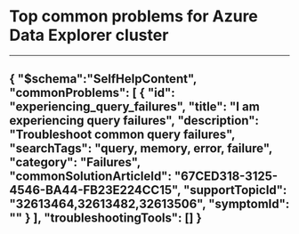 <properties
pageTitle="Top common problems for Azure Data Explorer cluster"
description="Top common problems for Azure Data Explorer cluster"
service="Microsoft.Kusto"
resource="clusters"
resourceTags="clusters"
authors="radennis"
ms.author="prvavill"
displayOrder=""
articleId="4C1081CC-466C-4F68-BB5E-735BF7D2C976"
selfHelpType="diagnoseandsolve"
productPesIds="16602"
cloudEnvironments="Public, BlackForest, Fairfax, MoonCake, USSEC, USNAT"
ownershipId="AzureDataExplorer_Kusto"
/>

# Top common problems for Azure Data Explorer cluster
---
{
  "$schema":"SelfHelpContent",
  "commonProblems": [
    {
      "id": "experiencing_query_failures",
      "title": "I am experiencing query failures",
      "description": "Troubleshoot common query failures",
      "searchTags": "query, memory, error, failure",
      "category": "Failures",
      "commonSolutionArticleId": "67CED318-3125-4546-BA44-FB23E224CC15",
      "supportTopicId": "32613464,32613482,32613506",
      "symptomId": ""
    }
  ],
  "troubleshootingTools": []
}
---
